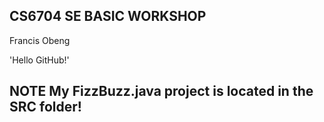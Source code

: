 ## CS6704 SE BASIC WORKSHOP
Francis Obeng

'Hello GitHub!'


## NOTE My FizzBuzz.java project is located in the SRC folder!
